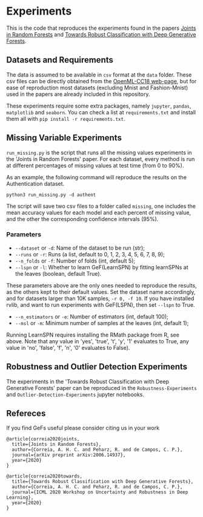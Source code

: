 # Experiments

This is the code that reproduces the experiments found in the papers [Joints in Random Forests](https://arxiv.org/abs/2006.14937) and [Towards Robust Classification with Deep Generative Forests](https://arxiv.org/abs/2007.05721).


## Datasets and Requirements

The data is assumed to be available in `csv` format at the `data` folder. These csv files can be directly obtained from the [OpenML-CC18 web-page](https://www.openml.org/s/99/data), but for ease of reproduction most datasets (excluding Mnist and Fashion-Mnist) used in the papers are already included in this repository.

These experiments require some extra packages, namely `jupyter`, `pandas`, `matplotlib` and `seaborn`. You can check a list at `requirements.txt` and install them all with `pip install -r requirements.txt`.

## Missing Variable Experiments

`run_missing.py` is the script that runs all the missing values experiments in the 'Joints in Random Forests' paper. For each dataset, every method is run at different percentages of missing values at test time (from 0 to 90%).

As an example, the following command will reproduce the results on the Authentication dataset.

`python3 run_missing.py -d authent`

The script will save two csv files to a folder called `missing`, one includes the mean accuracy values for each model and each percent of missing value, and the other the corresponding confidence intervals (95%).

### Parameters

* `--dataset` or `-d`: Name of the dataset to be run (str);
* `--runs` or `-r`: Runs (a list, default to 0, 1, 2, 3, 4, 5, 6, 7, 8, 9);
* `--n_folds` or `-f`: Number of folds (int, default 5);
* `--lspn` or `-l`: Whether to learn GeF(LearnSPN) by fitting learnSPNs at the leaves (boolean, default True).

These parameters above are the only ones needed to reproduce the results, as the others kept to their default values. Set the dataset name accordingly, and for datasets larger than 10K samples, `-r 0, -f 10`. If you have installed rvlib, and want to run experiments with GeF(LSPN), then set `--lspn` to True.

* `--n_estimators` or `-e`: Number of estimators (int, default 100);
* `--msl` or `-m`: Minimum number of samples at the leaves (int, default 1);

Running LearnSPN requires installing the RMath package from R, see above. Note that any value in 'yes', 'true', 't', 'y', '1' evaluates to True, any value in 'no', 'false', 'f', 'n', '0' evaluates to False).

## Robustness and Outlier Detection Experiments
The experiments in the 'Towards Robust Classification with Deep Generative Forests' paper can be reproduced in the `Robustness-Experiments` and `Outlier-Detection-Experiments` jupyter notebooks.

## Refereces

If you find GeFs useful please consider citing us in your work

```
@article{correia2020joints,
  title={Joints in Random Forests},
  author={Correia, A. H. C. and Peharz, R. and de Campos, C. P.},
  journal={arXiv preprint arXiv:2006.14937},
  year={2020}
}

@article{correia2020towards,
  title={Towards Robust Classification with Deep Generative Forests},
  author={Correia, A. H. C. and Peharz, R. and de Campos, C. P.},
  journal={ICML 2020 Workshop on Uncertainty and Robustness in Deep Learning},
  year={2020}
}
```
